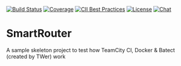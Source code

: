 [![Build Status](http://localhost:82/app/rest/builds/buildType:SmartRouter_Build/statusIcon)](http://localhost:82/viewType.html?buildTypeId=SmartRouter_Build&guest=1)
[![Coverage](https://img.shields.io/codecov/c/github/batect/batect.svg)](https://codecov.io/gh/batect/batect)
[![CII Best Practices](https://bestpractices.coreinfrastructure.org/projects/2698/badge)](https://bestpractices.coreinfrastructure.org/projects/2698)
[![License](https://img.shields.io/github/license/batect/batect.svg)](https://opensource.org/licenses/Apache-2.0)
[![Chat](https://img.shields.io/badge/chat-on%20GitHub%20Discussions-brightgreen.svg)](https://github.com/batect/batect/discussions)

# SmartRouter
A sample skeleton project to test how TeamCity CI, Docker & Batect (created by TWer) work
